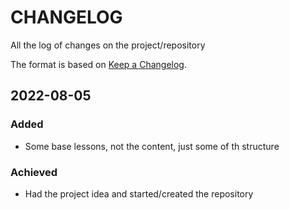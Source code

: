 # CHANGELOG #

All the log of changes on the project/repository

The format is based on [Keep a Changelog](https://keepachangelog.com/en/1.0.0/).

## 2022-08-05

### Added

- Some base lessons, not the content, just some of th structure

### Achieved

- Had the project idea and started/created the repository